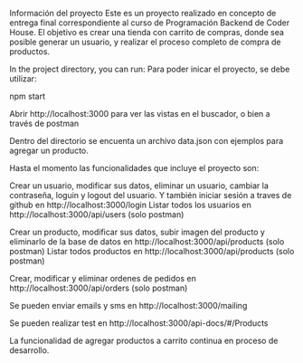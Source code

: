Información del proyecto
Este es un proyecto realizado en concepto de entrega final correspondiente al curso de Programación Backend de Coder House. El objetivo es crear una tienda con carrito de compras, donde sea posible generar un usuario, y realizar el proceso completo de compra de productos.

In the project directory, you can run:
Para poder inicar el proyecto, se debe utilizar:

npm start

Abrir http://localhost:3000 para ver las vistas en el buscador, o bien a través de postman

Dentro del directorio se encuenta un archivo data.json con ejemplos para agregar un producto.

Hasta el momento las funcionalidades que incluye el proyecto son:

Crear un usuario, modificar sus datos, eliminar un usuario, cambiar la contraseña, loguin y logout del usuario.
Y también iniciar sesión a traves de github en http://localhost:3000/login
Listar todos los usuarios en http://localhost:3000/api/users (solo postman)

Crear un producto, modificar sus datos, subir imagen del producto y eliminarlo de la base de datos en http://localhost:3000/api/products (solo postman)
Listar todos productos en http://localhost:3000/api/products (solo postman)

Crear, modificar y eliminar ordenes de pedidos en http://localhost:3000/api/orders (solo postman)

Se pueden enviar emails y sms en http://localhost:3000/mailing

Se pueden realizar test en http://localhost:3000/api-docs/#/Products

La funcionalidad de agregar productos a carrito continua en proceso de desarrollo.
